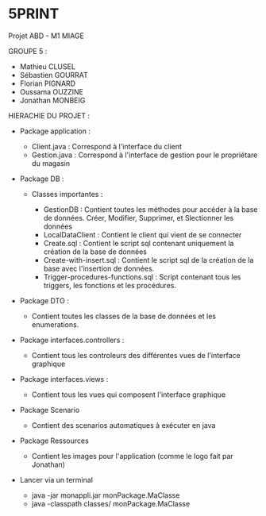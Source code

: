 # 5PRINT
Projet ABD - M1 MIAGE

GROUPE 5 : 

- Mathieu CLUSEL
- Sébastien GOURRAT
- Florian PIGNARD
- Oussama OUZZINE
- Jonathan MONBEIG

HIERACHIE DU PROJET :

- Package application : 

   - Client.java : Correspond à l'interface du client
   - Gestion.java : Correspond à l'interface de gestion pour le propriétare du magasin

- Package DB :

  - Classes importantes :
  
    - GestionDB : Contient toutes les méthodes pour accéder à la base de données. Créer, Modifier, Supprimer, et Slectionner les données
    - LocalDataClient : Contient le client qui vient de se connecter
    - Create.sql : Contient le script sql contenant uniquement la création de la base de données
    - Create-with-insert.sql : Contient le script sql de la création de la base avec l'insertion de données.
    - Trigger-procedures-functions.sql : Script contenant tous les triggers, les fonctions et les procédures.
    
- Package DTO : 

  - Contient toutes les classes de la base de données et les enumerations.
  
- Package interfaces.controllers : 

  - Contient tous les controleurs des différentes vues de l'interface graphique

- Package interfaces.views :

  - Contient tous les vues qui composent l'interface graphique
  
- Package Scenario
   
   - Contient des scenarios automatiques à exécuter en java
   
- Package Ressources

   - Contient les images pour l'application (comme le logo fait par Jonathan)
   
- Lancer via un terminal
   - java -jar monappli.jar monPackage.MaClasse 
   - java -classpath classes/ monPackage.MaClasse 
